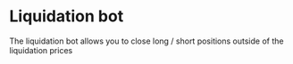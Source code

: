 # Liquidation bot
The liquidation bot allows you to close long / short positions outside of the liquidation prices
